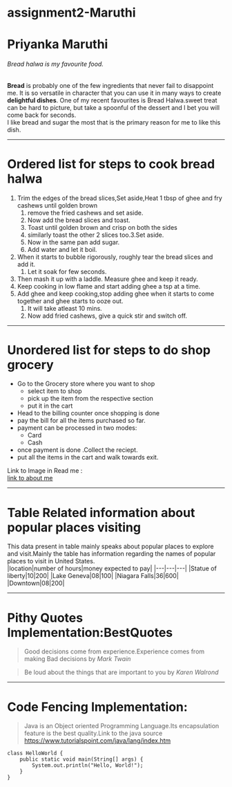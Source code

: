 # assignment2-Maruthi
# Priyanka Maruthi
###### Bread halwa is my favourite food.

**Bread** is probably one of the few ingredients that never fail to disappoint me. It is so versatile in character that you can use it in many ways to create **delightful dishes**. One of my recent favourites is Bread Halwa.sweet treat can be hard to picture, but take a spoonful of the dessert and I bet you will come back for seconds.<br>
I like bread and sugar the most that is the primary reason for me to like this dish.

---
# Ordered list for steps to cook bread halwa
1. Trim the edges of the bread slices,Set aside,Heat 1 tbsp of ghee and fry cashews until golden brown 
    1. remove the fried cashews and set aside.
    2. Now add the bread slices and toast.
    3. Toast until golden brown and crisp on both the sides
    4. similarly toast the other 2 slices too.3.Set aside.
    5. Now in the same pan add sugar.
    6. Add water and let it boil.
2. When it starts to bubble rigorously, roughly tear the bread slices and add it.
    1. Let it soak for few seconds.
3. Then mash it up with a laddle. Measure ghee and  keep it ready.
4. Keep cooking in low flame and start adding ghee a tsp at a time.
5. Add ghee and keep cooking,stop adding ghee when it starts to come together and ghee starts to ooze out. 
    1. It will take atleast 10 mins.
    2. Now add fried cashews, give a quick stir and switch off.

---
# Unordered list for steps to do shop grocery 
* Go to the Grocery store where you want to shop
    * select item to shop
    * pick up the item from the respective section
    * put it in the cart
* Head to the billing counter once shopping is done
* pay the bill for all the items purchased so far.
* payment can be processed in two modes:
    * Card
    * Cash
* once payment is done .Collect the reciept.
* put all the items in the cart and walk towards exit.

Link to Image in Read me :<br>
[link to about me](https://github.com/Maruthi158/assignment2-Maruthi/blob/main/AboutMe.md)

---
# Table Related information about popular places  visiting

This data present in table mainly speaks about popular places to explore and visit.Mainly the table has information regarding the names of popular places to visit in United States.<br>
|location|number of hours|money expected to pay|
|---|---|---|
|Statue of liberty|10|200|
|Lake Geneva|08|100|
|Niagara Falls|36|600|
|Downtown|08|200|

---
# Pithy Quotes Implementation:BestQuotes
> Good decisions come from experience.Experience comes from making Bad decisions by *Mark Twain*

> Be loud about the things that are important to you by *Karen Walrond*

---
# Code Fencing Implementation:
> Java is an Object oriented Programming Language.Its encapsulation feature is the best quality.Link to the java source <https://www.tutorialspoint.com/java/lang/index.htm>
```
class HelloWorld {
    public static void main(String[] args) {
        System.out.println("Hello, World!"); 
    }
}
```








